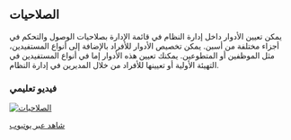## الصلاحيات

يمكن تعيين الأدوار داخل إدارة النظام في قائمة الإدارة بصلاحيات الوصول والتحكم في أجزاء مختلفة من أسبن. يمكن تخصيص الأدوار للأفراد بالإضافة إلى أنواع المستفيدين، مثل الموظفين أو المتطوعين. يمكنك تعيين هذه الأدوار إما في أنواع المستفيدين في التهيئة الأولية أو تعيينها للأفراد من خلال المديرين في إدارة النظام.


### فيديو تعليمي

[![الصلاحيات](/manual/images/Permissions.png)](https://youtu.be/tMANxdBRHp0)

[شاهد عبر يوتيوب](https://youtu.be/tMANxdBRHp0)

